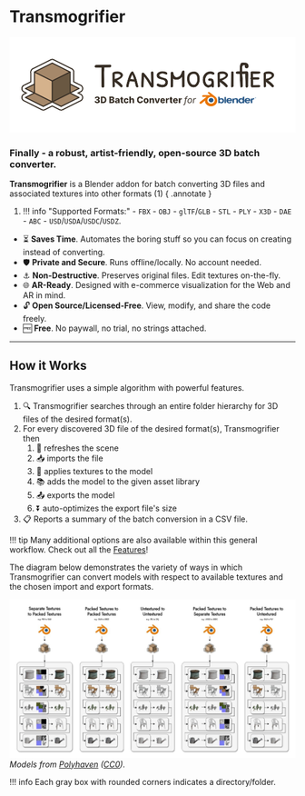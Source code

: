 # Transmogrifier

![Transmogrifier_Logo_Banner_1000.jpg](assets/images/Transmogrifier_Logo_Banner_1000.jpg)

### Finally - a robust, artist-friendly, open-source 3D batch converter.

**Transmogrifier** is a Blender addon for batch converting 3D files and associated textures into other formats (1)
{ .annotate }

1.  !!! info "Supported Formats:"
        - `FBX`
        - `OBJ`
        - `glTF`/`GLB`
        - `STL` 
        - `PLY` 
        - `X3D` 
        - `DAE`
        - `ABC`
        - `USD`/`USDA`/`USDC`/`USDZ`.

- ⏳ **Saves Time**. Automates the boring stuff so you can focus on creating instead of converting. 
- 🛡️ **Private and Secure**. Runs offline/locally.  No account needed.
- ⚓ **Non-Destructive**. Preserves original files.  Edit textures on-the-fly.
- 🌐 **AR-Ready**.  Designed with e-commerce visualization for the Web and AR in mind.
- 🔓 **Open Source/Licensed-Free**. View, modify, and share the code freely. 
- 🆓 **Free**. No paywall, no trial, no strings attached.

***

## How it Works
Transmogrifier uses a simple algorithm with powerful features.

1. 🔍 Transmogrifier searches through an entire folder hierarchy for 3D files of the desired format(s). 
2. For every discovered 3D file of the desired format(s), Transmogrifier then
    1. 🧹 refreshes the scene
    2. 📥 imports the file
    3. 🏁 applies textures to the model
    4. 📚 adds the model to the given asset library
    5. 📤 exports the model
    6. ⏬ auto-optimizes the export file's size
3. 📋 Reports a summary of the batch conversion in a CSV file.

!!! tip
    Many additional options are also available within this general workflow.  Check out all the [Features](https://sapwoodstudio.github.io/Transmogrifier/features/)!


The diagram below demonstrates the variety of ways in which Transmogrifier can convert models with respect to available textures and the chosen import and export formats. 

![Transmogrifier_Logo_Banner_1000.jpg](assets/images/Transmogrifier_How_it_Works_Diagram.jpg)
*Models from [Polyhaven](https://polyhaven.com/models) ([CC0](https://creativecommons.org/share-your-work/public-domain/cc0/)).*

!!! info
    Each gray box with rounded corners indicates a directory/folder.
